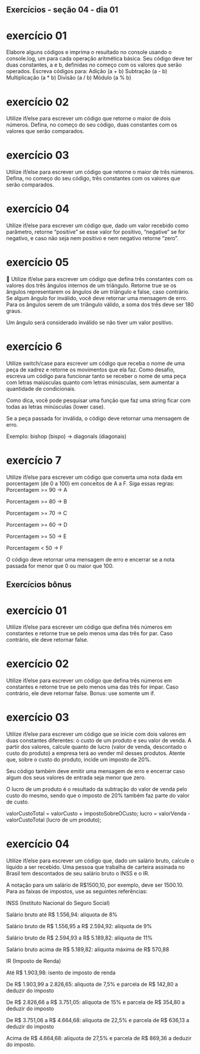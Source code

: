 ## Exercícios - seção 04 - dia 01


# exercício 01

Elabore alguns códigos e imprima o resultado no console usando o console.log, um para cada operação aritmética básica. Seu código deve ter duas constantes, a e b, definidas no começo com os valores que serão operados. Escreva códigos para:
Adição (a + b)
Subtração (a - b)
Multiplicação (a * b)
Divisão (a / b)
Módulo (a % b)

# exercício 02

Utilize if/else para escrever um código que retorne o maior de dois números. Defina, no começo do seu código, duas constantes com os valores que serão comparados.

# exercício 03

Utilize if/else para escrever um código que retorne o maior de três números. Defina, no começo do seu código, três constantes com os valores que serão comparados.

# exercício 04

Utilize if/else para escrever um código que, dado um valor recebido como parâmetro, retorne “positive” se esse valor for positivo, “negative” se for negativo, e caso não seja nem positivo e nem negativo retorne “zero”.

# exercício 05

🚀 Utilize if/else para escrever um código que defina três constantes com os valores dos três ângulos internos de um triângulo. Retorne true se os ângulos representarem os ângulos de um triângulo e false, caso contrário. Se algum ângulo for inválido, você deve retornar uma mensagem de erro.
Para os ângulos serem de um triângulo válido, a soma dos três deve ser 180 graus.

Um ângulo será considerado inválido se não tiver um valor positivo.

# exercício 6

Utilize switch/case para escrever um código que receba o nome de uma peça de xadrez e retorne os movimentos que ela faz.
Como desafio, escreva um código para funcionar tanto se receber o nome de uma peça com letras maiúsculas quanto com letras minúsculas, sem aumentar a quantidade de condicionais.

Como dica, você pode pesquisar uma função que faz uma string ficar com todas as letras minúsculas (lower case).

Se a peça passada for inválida, o código deve retornar uma mensagem de erro.

Exemplo: bishop (bispo) -> diagonals (diagonais)

# exercício 7

Utilize if/else para escrever um código que converta uma nota dada em porcentagem (de 0 a 100) em conceitos de A a F. Siga essas regras:
Porcentagem >= 90 -> A

Porcentagem >= 80 -> B

Porcentagem >= 70 -> C

Porcentagem >= 60 -> D

Porcentagem >= 50 -> E

Porcentagem < 50 -> F

O código deve retornar uma mensagem de erro e encerrar se a nota passada for menor que 0 ou maior que 100.

## Exercícios bônus

# exercício 01

Utilize if/else para escrever um código que defina três números em constantes e retorne true se pelo menos uma das três for par. Caso contrário, ele deve retornar false.

# exercício 02

Utilize if/else para escrever um código que defina três números em constantes e retorne true se pelo menos uma das três for ímpar. Caso contrário, ele deve retornar false.
Bonus: use somente um if.

# exercício 03

Utilize if/else para escrever um código que se inicie com dois valores em duas constantes diferentes: o custo de um produto e seu valor de venda. A partir dos valores, calcule quanto de lucro (valor de venda, descontado o custo do produto) a empresa terá ao vender mil desses produtos.
Atente que, sobre o custo do produto, incide um imposto de 20%.

Seu código também deve emitir uma mensagem de erro e encerrar caso algum dos seus valores de entrada seja menor que zero.

O lucro de um produto é o resultado da subtração do valor de venda pelo custo do mesmo, sendo que o imposto de 20% também faz parte do valor de custo.

valorCustoTotal = valorCusto + impostoSobreOCusto;
lucro = valorVenda - valorCustoTotal (lucro de um produto);

# exercício 04

Utilize if/else para escrever um código que, dado um salário bruto, calcule o líquido a ser recebido.
Uma pessoa que trabalha de carteira assinada no Brasil tem descontados de seu salário bruto o INSS e o IR.

A notação para um salário de R$1500,10, por exemplo, deve ser 1500.10. Para as faixas de impostos, use as seguintes referências:

INSS (Instituto Nacional do Seguro Social)

Salário bruto até R$ 1.556,94: alíquota de 8%

Salário bruto de R$ 1.556,95 a R$ 2.594,92: alíquota de 9%

Salário bruto de R$ 2.594,93 a R$ 5.189,82: alíquota de 11%

Salário bruto acima de R$ 5.189,82: alíquota máxima de R$ 570,88

IR (Imposto de Renda)

Até R$ 1.903,98: isento de imposto de renda

De R$ 1.903,99 a 2.826,65: alíquota de 7,5% e parcela de R$ 142,80 a deduzir do imposto

De R$ 2.826,66 a R$ 3.751,05: alíquota de 15% e parcela de R$ 354,80 a deduzir do imposto

De R$ 3.751,06 a R$ 4.664,68: alíquota de 22,5% e parcela de R$ 636,13 a deduzir do imposto

Acima de R$ 4.664,68: alíquota de 27,5% e parcela de R$ 869,36 a deduzir do imposto.